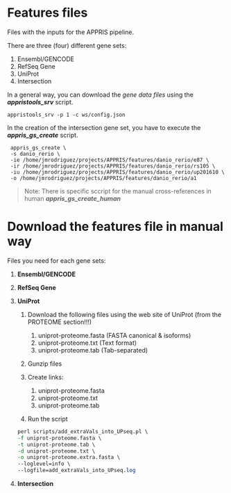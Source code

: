 Features files
==============
Files with the inputs for the APPRIS pipeline.

There are three (four) different gene sets:
 1. Ensembl/GENCODE
 2. RefSeq Gene
 3. UniProt
 4. Intersection

In a general way, you can download the *_gene data files_* using the *__appristools_srv__* script.
```
appristools_srv -p 1 -c ws/config.json
```

In the creation of the intersection gene set, you have to execute the *__appris_gs_create__* script.
```
 appris_gs_create \
 -s danio_rerio \
 -ie /home/jmrodriguez/projects/APPRIS/features/danio_rerio/e87 \
 -ir /home/jmrodriguez/projects/APPRIS/features/danio_rerio/rs105 \
 -iu /home/jmrodriguez/projects/APPRIS/features/danio_rerio/up201610 \
 -o /home/jmrodriguez/projects/APPRIS/features/danio_rerio/a1
 ```
 > Note: There is specific sccript for the manual cross-references in human *__appris_gs_create_human__*


Download the features file in manual way
========================================

Files you need for each gene sets:

1. __Ensembl/GENCODE__
2. __RefSeq Gene__
3. __UniProt__

    1. Download the following files using the web site of UniProt (from the PROTEOME section!!!)
        1. uniprot-proteome.fasta (FASTA canonical & isoforms)
        2. uniprot-proteome.txt   (Text format)
        3. uniprot-proteome.tab   (Tab-separated)

    2. Gunzip files

    3. Create links:
        1. uniprot-proteome.fasta
        2. uniprot-proteome.txt
        3. uniprot-proteome.tab

    4. Run the script
    ```perl
    perl scripts/add_extraVals_into_UPseq.pl \
    -f uniprot-proteome.fasta \
    -t uniprot-proteome.tab \
    -d uniprot-proteome.txt \
    -o uniprot-proteome.extra.fasta \
    --loglevel=info \
    --logfile=add_extraVals_into_UPseq.log
    ```

4. __Intersection__



